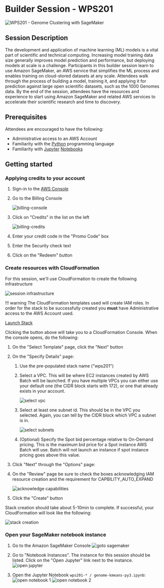 # Builder Session - WPS201

![WPS201 - Genome Clustering with SageMaker](images/banner-image.png)

## Session Description

The development and application of machine learning (ML) models is a vital part of scientific and technical computing. Increasing model training data size generally improves model prediction and performance, but deploying models at scale is a challenge. Participants in this builder session learn to use Amazon SageMaker, an AWS service that simplifies the ML process and enables training on cloud-stored datasets at any scale. Attendees walk through the process of building a model, training it, and applying it for prediction against large open scientific datasets, such as the 1000 Genomes data. By the end of the session, attendees have the resources and experience to start using Amazon SageMaker and related AWS services to accelerate their scientific research and time to discovery.

## Prerequisites

Attendees are encouraged to have the following:

* Administrative access to an AWS Account
* Familiarity with the [Python](https://python.org) programming language
* Familiarity with [Jupyter](https://jupyter.org) [Notebooks](https://jupyter-notebook.readthedocs.io/en/stable/)

## Getting started

### Applying credits to your account

1. Sign-in to the [AWS Console](http://console.aws.amazon.com/)
2. Go to the Billing Console

    ![billing-console](images/search-billing-console.png)

3. Click on "Credits" in the list on the left

    ![billing-credits](images/billing-credits-ui.png)

4. Enter your credit code in the "Promo Code" box
5. Enter the Security check text
6. Click on the "Redeem" button

### Create resources with CloudFormation

For this session, we'll use CloudFormation to create the following infrastructure

![session infrastructure](images/cfn-infrastructure.png)

!!! warning
    The CloudFormation templates used will create IAM roles.  In order for the
    stack to be successfully created you **must** have Administrative access to
    the AWS Account used.

<a class="btn btn-warning btn-block" target="_blank"
    href="https://console.aws.amazon.com/cloudformation/home?#/stacks/new?stackName=wps201&templateURL=https://s3.amazonaws.com/reinvent-2018-wps201/templates/wps201-root-novpc.template.yaml">
    Launch Stack
</a>

Clicking the button above will take you to a CloudFormation Console.
When the console opens, do the following:

1. On the "Select Template" page, click the "Next" button
2. On the "Specify Details" page:

    1. Use the pre-populated stack name ("wps201")

    2. Select a VPC.  This will be where EC2 instances created by AWS Batch will be launched.
       If you have multiple VPCs you can either use your default one (the CIDR block starts with 172),
       or one that already exists in your account.

        ![select vpc](images/cfn-select-vpc.png)

    3. Select at least one subnet id.  This should be in the VPC you selected.
       Again, you can tell by the CIDR block which VPC a subnet is in.

        ![select subnets](images/cfn-select-subnets.png)

    4. (Optional) Specify the Spot bid percentage relative to On-Demand pricing.
       This is the maximum bid price for a Spot instance AWS Batch will use.
       Batch will not launch an instance if spot instance pricing goes above this value.

3. Click "Next" through the "Options" page:

4. On the "Review" page be sure to check the boxes acknowledging IAM resource creation and 
   the requirement for CAPBILITY_AUTO_EXPAND

    ![acknowledge capabilities](images/cfn-acknowledge-capabilities.png)

5. Click the "Create" button

Stack creation should take about 5-10min to complete.  If successful, your CloudFormation
will look like the following:

![stack creation](images/cfn-stack-creation.png)

### Open your SageMaker notebook instance

1. Go to the Amazon SageMaker Console
   ![goto sagemaker](images/search-sagemaker-console.png)

2. Go to "Notebook Instances".  The instance for this session should be listed.
   Click on the "Open Jupyter" link next to the instance.
   ![open jupyter](images/sagemaker-console-ui.png)

3. Open the Jupyter Notebook `wps201-* / genome-kmeans-py3.ipynb`:
   ![open notebook 1](images/notebook-instance-1.png)
   ![open notebook 2](images/notebook-instance-2.png)